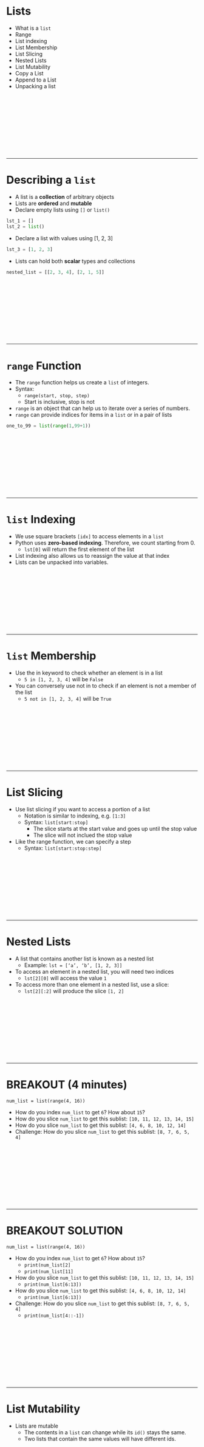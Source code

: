 # Lists
* What is a `list` 
* Range
* List indexing
* List Membership
* List Slicing
* Nested Lists
* List Mutability
* Copy a List
* Append to a List
* Unpacking a list


<br><br><br><br><br><br><br><br><br>

---------------------------------------------------------------
# Describing a `list`
* A list is a **collection** of arbitrary objects
* Lists are **ordered** and **mutable**
* Declare empty lists using `[]` or `list()`

```python
lst_1 = []
lst_2 = list()
```

* Declare a list with values using [1, 2, 3]

```python
lst_3 = [1, 2, 3]
```

* Lists can hold both **scalar** types and collections

```python
nested_list = [[2, 3, 4], [2, 1, 5]]
```


<br><br><br><br><br><br><br><br><br>

---------------------------------------------------------------
# `range` Function
* The `range` function helps us create a `list` of integers.
* Syntax:
    * `range(start, stop, step)`
    * Start is inclusive, stop is not
* `range` is an object that can help us to iterate over a series of numbers.
* `range` can provide indices for items in a `list` or in a pair of lists

```python
one_to_99 = list(range(1,99+1))
```


<br><br><br><br><br><br><br><br><br>

---------------------------------------------------------------
# `list` Indexing
* We use square brackets `[idx]` to access elements in a `list`
* Python uses **zero-based indexing**. Therefore, we count starting from 0.
    * `lst[0]` will return the first element of the list
* List indexing also allows us to reassign the value at that index
* Lists can be unpacked into variables.


<br><br><br><br><br><br><br><br><br>

---------------------------------------------------------------
# `list` Membership
* Use the in keyword to check whether an element is in a list
    * `5 in [1, 2, 3, 4]` will be `False`
* You can conversely use not in to check if an element is not a member of the list
    * `5 not in [1, 2, 3, 4]` will be `True`


<br><br><br><br><br><br><br><br><br>

---------------------------------------------------------------
# List Slicing
* Use list slicing if you want to access a portion of a list
    * Notation is similar to indexing, e.g. `[1:3]`
    * Syntax: `list[start:stop]`
        * The slice starts at the start value and goes up until the stop value
        * The slice will not inclued the stop value
* Like the range function, we can specify a step
    * Syntax: `list[start:stop:step]`


<br><br><br><br><br><br><br><br><br>

---------------------------------------------------------------
# Nested Lists
* A list that contains another list is known as a nested list
    * Example: `lst = [‘a’, ‘b’, [1, 2, 3]]`
* To access an element in a nested list, you will need two indices
    * `lst[2][0]` will access the value `1`  
* To access more than one element in a nested list, use a slice:	
    * `lst[2][:2]` will produce the slice `[1, 2]`


<br><br><br><br><br><br><br><br><br>

---------------------------------------------------------------
# BREAKOUT (4 minutes)
`num_list = list(range(4, 16))`

* How do you index `num_list` to get `6`? How about `15`?
* How do you slice `num_list` to get this sublist: `[10, 11, 12, 13, 14, 15]`
* How do you slice `num_list` to get this sublist: `[4, 6, 8, 10, 12, 14]`
* Challenge: How do you slice `num_list` to get this sublist: `[8, 7, 6, 5, 4]`


<br><br><br><br><br><br><br><br><br>

---------------------------------------------------------------
# BREAKOUT SOLUTION
`num_list = list(range(4, 16))`

* How do you index `num_list` to get `6`? How about `15`?
    * `print(num_list[2]`
    * `print(num_list[11]`
* How do you slice `num_list` to get this sublist: `[10, 11, 12, 13, 14, 15]`
    * `print(num_list[6:13])`
* How do you slice `num_list` to get this sublist: `[4, 6, 8, 10, 12, 14]`
    * `print(num_list[6:13])`
* Challenge: How do you slice `num_list` to get this sublist: `[8, 7, 6, 5, 4]`
    * `print(num_list[4::-1])`


<br><br><br><br><br><br><br><br><br>

---------------------------------------------------------------
# List Mutability
* Lists are mutable
    * The contents in a `list` can change while its `id()` stays the same.
    * Two lists that contain the same values will have different ids. 


<br><br><br><br><br><br><br><br><br>

---------------------------------------------------------------
# Copy a `list`
* Create a copy of a list with the `.copy()` method
    * Syntax: `lst_2 = lst.copy()`
* `list` slicing can also be used to make a copy
    * Syntax: `lst2 = lst[:]`
* It is good practice to not modify function arguments. If a function argument is a `list`, create a copy before changing that `list` in any way. 


<br><br><br><br><br><br><br><br><br>

---------------------------------------------------------------
# `append()` to a `list`
* The `.append()` method places a new value at the end of the `list` 
    * Syntax: `lst.append(new_item)`	
* Can append a `list` to another `list` in order to create a nested `list`.



<br><br><br><br><br><br><br><br><br>

---------------------------------------------------------------
# Unpacking a `list`
* We can unpack the elements of a `list` so that we are storing these elements in a variable:
    * `fruit1, fruit2, fruit3 = [‘grapes’, ‘blueberries’, ‘apples’]`
* Unpacking a `list` is untenable for a very long `list`.


<br><br><br><br><br><br><br><br><br>

---------------------------------------------------------------
# BREAKOUT (3 minutes)
Examine list1 and list2 after running these code snippets and explain why each code snippet gives different values


### snip 1
```python
list1 = [1, 2, 3]
list2 = list1
list1.append(4)
```

### snip 2
```python
list1 = [1, 2, 3]
list2 = list1[:]
list1.append(4)
```


<br><br><br><br><br><br><br><br><br>

---------------------------------------------------------------
# BREAKOUT SOLUTION
* In the first example, both lists are updated, as they are the same object referred to by different names. In the second example, only the copy is updated with the new value


<br><br><br><br><br><br><br><br><br>

---------------------------------------------------------------
